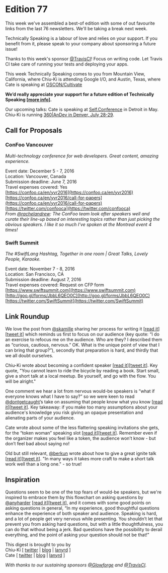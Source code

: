 # Edition 77

This week we've assembled a best-of edition with some of out favourite links from the last 76 newsletters. We'll be taking a break next week.

Technically Speaking is a labour of love and relies on your support. If you benefit from it, please speak to your company about sponsoring a future issue!

Thanks to this week's sponsor [@TravisCI](http://twitter.com/travisci)! Focus on writing code. Let Travis CI take care of running your tests and deploying your apps.

This week Technically Speaking comes to you from Mountain View, California, where Chiu-Ki is attending Google I/O, and Austin, Texas, where Cate is speaking at [OSCON/Cultivate](http://conferences.oreilly.com/oscon/open-source-us/)

**We’d really appreciate your support for a future edition of Technically Speaking [[more info](http://www.techspeak.email/sponsorship/)].**  

Our upcoming talks: Cate is speaking at  [Self.Conference](http://selfconference.org/) in Detroit in May. Chiu-Ki is running [360|AnDev in Denver, July 28-29](http://360andev.com/).

## Call for Proposals

### ConFoo Vancouver
*Multi-technology conference for web developers. Great content, amazing experience.*

Event date: December 5 - 7, 2016  
Location: Vancouver, Canada  
Submission deadline: June 7, 2016  
Travel expenses covered: Yes  
[https://confoo.ca/en/yvr2016](https://confoo.ca/en/yvr2016)  
[https://confoo.ca/en/yvr2016/call-for-papers](https://confoo.ca/en/yvr2016/call-for-papers)  
[https://twitter.com/confooca](https://twitter.com/confooca)  
*From [@rachelandrew](https://twitter.com/rachelandrew): The ConFoo team look after speakers well and curate their line-up based on interesting topics rather than just picking the obvious speakers. I like it so much I’ve spoken at the Montreal event 4 times!*

### Swift Summit
*The #SwiftLang Hashtag, Together in one room | Great Talks, Lovely People, Karaoke.*

Event date: November 7 - 8, 2016  
Location: San Francisco, CA  
Submission deadline: August 7, 2016  
Travel expenses covered: Request on CFP form  
[https://www.swiftsummit.com](https://www.swiftsummit.com)  
[http://goo.gl/forms/JbbL6QEO0C](http://goo.gl/forms/JbbL6QEO0C)  
[https://twitter.com/SwiftSummit](https://twitter.com/SwiftSummit)


## Link Roundup

We love the post from [@skamille](http://twitter.com/skamille) sharing her process for writing it [[read it](https://medium.com/@skamille/my-process-writing-a-talk-de55a870f2e7)][[tweet it](https://twitter.com/home?status=%22Hopelessness%20and%20Confidence%20in%20Distributed%20Systems%20Design%22%20https%3A//www.youtube.com/watch?v=TlU1opuCXB0%20/by%20%40skamille%20/via%20%40techspeakdigest)] which reminds us first to focus on our audience (key quote: “I do an exercise to refocus me on the audience. Who are they? I described them as “curious, cautious, nervous.” OK. What is the unique point of view that I can bring that group?”), secondly that preparation is hard, and thirdly that we all doubt ourselves.  

Chiu-Ki wrote about becoming a confident speaker [[read it](http://blog.sqisland.com/2012/06/how-to-be-confident-speaker.html)][[tweet it](https://twitter.com/home?status=How%20to%20be%20a%20confident%20speaker%20by%20%40chiuki%20http%3A//bit.ly/MeKuu3%20via%20%40techspeakdigest%0A)]. Key quote, "You cannot learn to ride the bicycle by reading a book. Start small, give a short talk at a local meetup. Be yourself, and go with the flow. You will be alright."  

One comment we hear a lot from nervous would-be speakers is “what if everyone knows what I have to say?” so we were keen to read [@dontgetcaught](https://twitter.com/dontgetcaught)’s take on assuming that people know what you know [[read it](http://eloquentwoman.blogspot.co.uk/2015/10/4-risks-when-you-assume-your-audience.html)][[tweet it](https://twitter.com/home?status=4%20risks%20when%20you%20assume%20your%20audience%20knows%20what%20you%20know%20-%20http%3A//eloquentwoman.blogspot.co.uk/2015/10/4-risks-when-you-assume-your-audience.html%20/by%20%40dontgetcaught%20/via%20%40techspeakdigest)]. Key takeaway: if you make too many assumptions about your audience's knowledge you risk giving an opaque presentation and alienating parts of your audience.  

Cate wrote about some of the less flattering speaking invitations she gets, for the “token woman” speaking slot [[read it](http://www.catehuston.com/blog/2015/03/11/the-woman-speaker-slot/)][[tweet it](https://twitter.com/home?status=The%20Woman%20Speaking%20Slot%20by%20%40catehstn%20http%3A//bit.ly/1TWL54R%20via%20%40techspeakdigest%0A)]. Remember even if the organizer makes you feel like a token, the audience won’t know - but don’t feel bad about saying no!  

Old but still relevant, [@berkun](http://twitter.com/berkun) wrote about how to give a great ignite talk [[read it](http://scottberkun.com/2009/how-to-give-a-great-ignite-talk/)][[tweet it](https://twitter.com/home?status=How%20To%20Give%20a%20Great%20Ignite%20Talk%20by%20%40berkun%20http%3A//bit.ly/1Tdyb5C%20via%20%40techspeakdigest%0A)]. "In many ways it takes more craft to make a short talk work well than a long one." - so true!  

## Inspiration

Questions seem to be one of the top fears of would-be speakers, but we're inspired to embrace them by this flowchart on asking questions by [@anyharder](https://twitter.com/anyharder) [[read it](http://blog.annharter.com/2015/08/21/a-guide-to-talking.html)][[tweet it](https://twitter.com/home?status=A%20Guide%20to%20Talking,%20in%20flowchart%20form%20by%20%40anyharder%20http%3A//bit.ly/1SsTEWL%20via%20%40techspeakdigest)], and it comes with some good points on asking questions in general, “In my experience, good thoughtful questions enhance the experience of both speaker and audience. Speaking is hard, and a lot of people get very nervous while presenting. You shouldn’t let that prevent you from asking hard questions, but with a little thoughtfulness, you can do that without being a jerk. Bad questions have the possibility to derail everything, and the point of asking your question should not be that!”  
  
  
This digest is brought to you by  
Chiu-Ki [ [twitter](https://twitter.com/chiuki) | [blog](http://blog.sqisland.com/) | [lanyrd](http://lanyrd.com/profile/chiuki/) ]  
Cate [ [twitter](https://twitter.com/catehstn) | [blog](http://www.catehuston.com/blog/) | [lanyrd](http://lanyrd.com/profile/catehstn/) ]

*With thanks to our sustaining sponsors [@Glowforge](http://twitter.com/glowforge) and [@TravisCI](http://twitter.com/travisci).*
